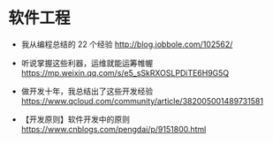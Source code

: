 # 软件工程


- 我从编程总结的 22 个经验 http://blog.jobbole.com/102562/

- 听说掌握这些利器，运维就能运筹帷幄 https://mp.weixin.qq.com/s/e5_sSkRXOSLPDiTE6H9G5Q

- 做开发十年，我总结出了这些开发经验 https://www.qcloud.com/community/article/382005001489731581



- 【开发原则】软件开发中的原则 https://www.cnblogs.com/pengdai/p/9151800.html
